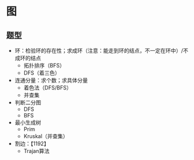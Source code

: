 # 图

## 题型

- 环：检验环的存在性；求成环（注意：能走到环的结点，不一定在环中）/不成环的结点
  - 拓扑排序（BFS）
  - DFS（着三色）
- 连通分量：求个数；求具体分量
  - 着色法（DFS/BFS）
  - 并查集
- 判断二分图
  - DFS
  - BFS
- 最小生成树
  - Prim
  - Kruskal（并查集）
- 割边：【1192】
  - Trajan算法
